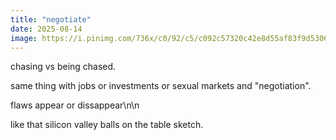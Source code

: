 ```yaml
---
title: "negotiate"
date: 2025-08-14
image: https://i.pinimg.com/736x/c0/92/c5/c092c57320c42e8d55af83f9d5306314.jpg
---
```


chasing vs being chased.

same thing with jobs or investments or sexual markets and "negotiation".

flaws appear or dissappear\n\n

like that silicon valley balls on the table sketch.
